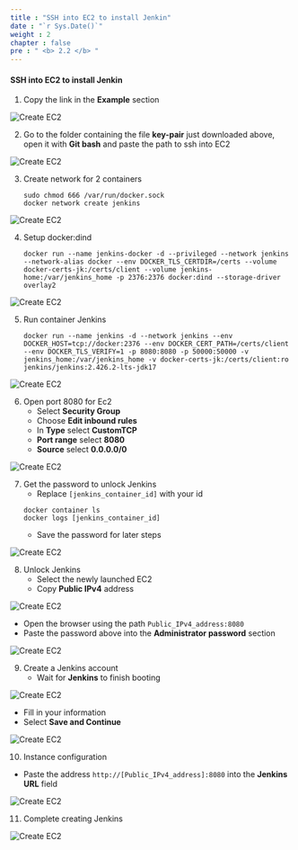 ```yaml
---
title : "SSH into EC2 to install Jenkin"
date : "`r Sys.Date()`"
weight : 2
chapter : false
pre : " <b> 2.2 </b> "
---
```


#### SSH into EC2 to install Jenkin

1. Copy the link in the **Example** section
   
![Create EC2](/images/1/0010.png?featherlight=false&width=50pc)

2. Go to the folder containing the file **key-pair** just downloaded above, open it with **Git bash** and paste the path to ssh into EC2

![Create EC2](/images/1/0011.png?featherlight=false&width=40pc)

3. Create network for 2 containers
   ```
   sudo chmod 666 /var/run/docker.sock
   docker network create jenkins
   ```

![Create EC2](/images/1/0012.png?featherlight=false&width=40pc)

4. Setup docker:dind
   ```
   docker run --name jenkins-docker -d --privileged --network jenkins --network-alias docker --env DOCKER_TLS_CERTDIR=/certs --volume docker-certs-jk:/certs/client --volume jenkins-home:/var/jenkins_home -p 2376:2376 docker:dind --storage-driver overlay2
   ```

![Create EC2](/images/1/0013.png?featherlight=false&width=40pc)

5. Run container Jenkins
      ```
      docker run --name jenkins -d --network jenkins --env DOCKER_HOST=tcp://docker:2376 --env DOCKER_CERT_PATH=/certs/client --env DOCKER_TLS_VERIFY=1 -p 8080:8080 -p 50000:50000 -v jenkins_home:/var/jenkins_home -v docker-certs-jk:/certs/client:ro jenkins/jenkins:2.426.2-lts-jdk17
      ```

![Create EC2](/images/1/0014.png?featherlight=false&width=40pc)

6. Open port 8080 for Ec2
   - Select **Security Group**
   - Choose **Edit inbound rules**
   - In **Type** select **CustomTCP**
   - **Port range** select **8080**
   - **Source** select **0.0.0.0/0**

![Create EC2](/images/1/0015.png?featherlight=false&width=90pc)

7. Get the password to unlock Jenkins
      - Replace ```[jenkins_container_id]``` with your id
      ```
      docker container ls
      docker logs [jenkins_container_id]
      ```
      - Save the password for later steps

![Create EC2](/images/1/0016.png?featherlight=false&width=70pc)

8. Unlock Jenkins
   - Select the newly launched EC2
   - Copy **Public IPv4** address   

![Create EC2](/images/1/0017.png?featherlight=false&width=70pc)

   - Open the browser using the path ```Public_IPv4_address:8080```
   - Paste the password above into the **Administrator password** section

![Create EC2](/images/1/0018.png?featherlight=false&width=50pc)

9. Create a Jenkins account
   - Wait for **Jenkins** to finish booting

![Create EC2](/images/1/0019.png?featherlight=false&width=50pc)

   - Fill in your information
   - Select **Save and Continue**

![Create EC2](/images/1/0020.png?featherlight=false&width=50pc)

10. Instance configuration
   - Paste the address ```http://[Public_IPv4_address]:8080``` into the **Jenkins URL** field

![Create EC2](/images/1/0021.png?featherlight=false&width=50pc)

11. Complete creating Jenkins

![Create EC2](/images/1/0022.png?featherlight=false&width=70pc)
